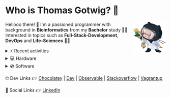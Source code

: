 # Who is Thomas Gotwig? 🤔

<img src="assets/octocat.webp" width="20%" align="right">

Hellooo there! 👋 I'm a passioned programmer with background in **Bioinformatics** from my **Bachelor** study 👨‍🎓 Interested in topics such as **Full-Stack-Development**, **DevOps** and **Life-Sciences** 🧑‍💻

<details>
  <summary>⚡️ Recent activities</summary>
  
  <!--START_SECTION:activity-->
1. ❗ Opened issue [#48](https://github.com/tgotwig/vidmerger/issues/48) in [tgotwig/vidmerger](https://github.com/tgotwig/vidmerger)
2. 🗣 Commented on [#47](https://github.com/tgotwig/vidmerger/issues/47#issuecomment-2154635210) in [tgotwig/vidmerger](https://github.com/tgotwig/vidmerger)
3. 🔒 Closed issue [#26](https://github.com/tgotwig/vidmerger/issues/26) in [tgotwig/vidmerger](https://github.com/tgotwig/vidmerger)
4. 🗣 Commented on [#46](https://github.com/tgotwig/vidmerger/issues/46#issuecomment-2127018134) in [tgotwig/vidmerger](https://github.com/tgotwig/vidmerger)
5. 🎉 Merged PR [#5](https://github.com/tgotwig/homebrew-linux-vidmerger/pull/5) in [tgotwig/homebrew-linux-vidmerger](https://github.com/tgotwig/homebrew-linux-vidmerger)
  <!--END_SECTION:activity-->
</details>

<details>
  <summary>💻 Hardware</summary>
  
  - [💻 MacBook Air (M1, 2020)](https://support.apple.com/kb/SP825?locale=en_GB&viewlocale=en_US)
  - [📺 Apple Studio Display](https://www.apple.com/studio-display/specs)
  - [⌨️ Apple Magic Keyboard (US)](https://support.apple.com/kb/SP734?viewlocale=en_US&locale=en_US)
  - [🏗️ Flexispot standing converter](https://www.amazon.de/gp/product/B073CQ3LGB/ref=ppx_yo_dt_b_asin_title_o03_s00?ie=UTF8&psc=1)
</details>

<details>
  <summary>💿 Software</summary>

  - MacOS
  - Paste
  - Safari
  - DeepL
  - ForkLift
  - Obsidian
  - ChatGPT
  - GitKraken
  - Luminar AI
  - Warp Terminal
  - Microsoft To Do
  - Visual Studio Code
  - Affinity Photo & Designer
  - Parallels Desktop & Toolbox
</details>

🤓 Dev Links 👉 [Chocolatey](https://community.chocolatey.org/profiles/tgotwig) | [Dev](https://dev.to/tgotwig) | [Observable](https://observablehq.com/@tgotwig?tab=profile) | [Stackoverflow](https://stackoverflow.com/users/6244047/thomas-gotwig?tab=profile) | [Vagrantup](https://app.vagrantup.com/tomisia)

🍻 Social Links 👉 [LinkedIn](https://www.linkedin.com/in/tgotwig)
